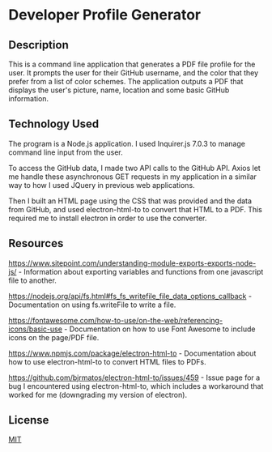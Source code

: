 # Developer Profile Generator

## Description

This is a command line application that generates a PDF file profile for the user.  It prompts the user for their GitHub username, and the color that they prefer from a list of color schemes.  The application outputs a PDF that displays the user's picture, name, location and some basic GitHub information.

## Technology Used

The program is a Node.js application.  I used Inquirer.js 7.0.3 to manage command line input from the user.

To access the GitHub data, I made two API calls to the GitHub API.  Axios let me handle these asynchronous GET requests in my application in a similar way to how I used JQuery in previous web applications.

Then I built an HTML page using the CSS that was provided and the data from GitHub, and used electron-html-to to convert that HTML to a PDF.  This required me to install electron in order to use the converter.

## Resources

https://www.sitepoint.com/understanding-module-exports-exports-node-js/ - Information about exporting variables and functions from one javascript file to another.

https://nodejs.org/api/fs.html#fs_fs_writefile_file_data_options_callback - Documentation on using fs.writeFile to write a file.

https://fontawesome.com/how-to-use/on-the-web/referencing-icons/basic-use - Documentation on how to use Font Awesome to include icons on the page/PDF file.

https://www.npmjs.com/package/electron-html-to - Documentation about how to use electron-html-to to convert HTML files to PDFs.

https://github.com/bjrmatos/electron-html-to/issues/459 - Issue page for a bug I encountered using electron-html-to, which includes a workaround that worked for me (downgrading my version of electron).

## License

[MIT](https://choosealicense.com/licenses/mit/)